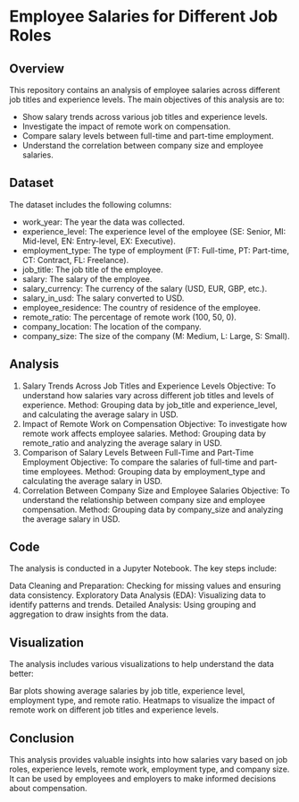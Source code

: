 # Employee Salaries for Different Job Roles

## Overview
This repository contains an analysis of employee salaries across different job titles and experience levels. The main objectives of this analysis are to:
* Show salary trends across various job titles and experience levels.
* Investigate the impact of remote work on compensation.
* Compare salary levels between full-time and part-time employment.
* Understand the correlation between company size and employee salaries.
  
## Dataset
The dataset includes the following columns:

* work_year: The year the data was collected.
* experience_level: The experience level of the employee (SE: Senior, MI: Mid-level, EN: Entry-level, EX: Executive).
* employment_type: The type of employment (FT: Full-time, PT: Part-time, CT: Contract, FL: Freelance).
* job_title: The job title of the employee.
* salary: The salary of the employee.
* salary_currency: The currency of the salary (USD, EUR, GBP, etc.).
* salary_in_usd: The salary converted to USD.
* employee_residence: The country of residence of the employee.
* remote_ratio: The percentage of remote work (100, 50, 0).
* company_location: The location of the company.
* company_size: The size of the company (M: Medium, L: Large, S: Small).

## Analysis
1. Salary Trends Across Job Titles and Experience Levels
Objective: To understand how salaries vary across different job titles and levels of experience.
Method: Grouping data by job_title and experience_level, and calculating the average salary in USD.
2. Impact of Remote Work on Compensation
Objective: To investigate how remote work affects employee salaries.
Method: Grouping data by remote_ratio and analyzing the average salary in USD.
3. Comparison of Salary Levels Between Full-Time and Part-Time Employment
Objective: To compare the salaries of full-time and part-time employees.
Method: Grouping data by employment_type and calculating the average salary in USD.
4. Correlation Between Company Size and Employee Salaries
Objective: To understand the relationship between company size and employee compensation.
Method: Grouping data by company_size and analyzing the average salary in USD.

## Code
The analysis is conducted in a Jupyter Notebook. The key steps include:

Data Cleaning and Preparation: Checking for missing values and ensuring data consistency.
Exploratory Data Analysis (EDA): Visualizing data to identify patterns and trends.
Detailed Analysis: Using grouping and aggregation to draw insights from the data.

## Visualization
The analysis includes various visualizations to help understand the data better:

Bar plots showing average salaries by job title, experience level, employment type, and remote ratio.
Heatmaps to visualize the impact of remote work on different job titles and experience levels.

## Conclusion
This analysis provides valuable insights into how salaries vary based on job roles, experience levels, remote work, employment type, and company size. It can be used by employees and employers to make informed decisions about compensation.
